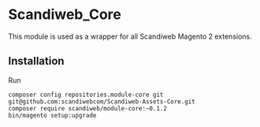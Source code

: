 # Scandiweb_Core

This module is used as a wrapper for all Scandiweb Magento 2 extensions.

## Installation

Run
```
composer config repositories.module-core git git@github.com:scandiwebcom/Scandiweb-Assets-Core.git
composer require scandiweb/module-core:~0.1.2
bin/magento setup:upgrade
```
